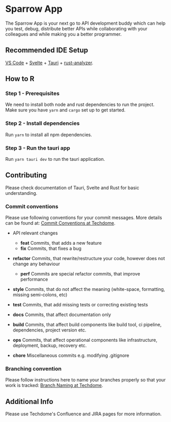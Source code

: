 # Sparrow App

The Sparrow App is your next go to API development buddy which can help you test, debug, distribute better APIs while collaborating with your colleagues and while making you a better programmer.

## Recommended IDE Setup

[VS Code](https://code.visualstudio.com/) + [Svelte](https://marketplace.visualstudio.com/items?itemName=svelte.svelte-vscode) + [Tauri](https://marketplace.visualstudio.com/items?itemName=tauri-apps.tauri-vscode) + [rust-analyzer](https://marketplace.visualstudio.com/items?itemName=rust-lang.rust-analyzer).

## How to R

### Step 1 - Prerequisites

We need to install both node and rust dependencies to run the project. Make sure you have `yarn` and `cargo` set up to get started.

### Step 2 - Install dependencies

Run `yarn` to install all npm dependencies.

### Step 3 - Run the tauri app

Run `yarn tauri dev` to run the tauri application.

## Contributing

Please check documentation of Tauri, Svelte and Rust for basic understanding.

### Commit conventions

Please use following conventions for your commit messages. More details can be found at:
[Commit Conventions at Techdome](https://techdome.atlassian.net/wiki/spaces/DEV/pages/155189253/Commit+Convention).

- API relevant changes

  - **feat** Commits, that adds a new feature
  - **fix** Commits, that fixes a bug

- **refactor** Commits, that rewrite/restructure your code, however does not change any behaviour
  - **perf** Commits are special refactor commits, that improve performance
- **style** Commits, that do not affect the meaning (white-space, formatting, missing semi-colons, etc)

- **test** Commits, that add missing tests or correcting existing tests

- **docs** Commits, that affect documentation only

- **build** Commits, that affect build components like build tool, ci pipeline, dependencies, project version etc.

- **ops** Commits, that affect operational components like infrastructure, deployment, backup, recovery etc.

- **chore** Miscellaneous commits e.g. modifying .gitignore

### Branching convention

Please follow instructions here to name your branches properly so that your work is tracked:
[Branch Naming at Techdome](https://techdome.atlassian.net/wiki/spaces/DEV/pages/155451396/Branch+Naming).

## Additional Info

Please use Techdome's Confluence and JIRA pages for more information.
